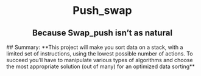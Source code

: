 <h1 align="center">Push_swap</h1>
<h2 align="center">Because Swap_push isn’t as natural</h2>
## Summary:
**This project will make you sort data on a stack, with a limited set of instructions, using
the lowest possible number of actions. To succeed you’ll have to manipulate various
types of algorithms and choose the most appropriate solution (out of many) for an
optimized data sorting**
